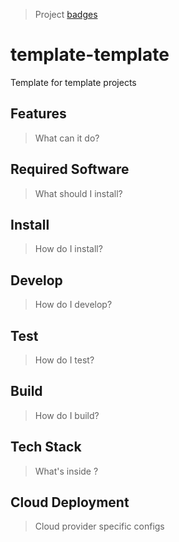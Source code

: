 > Project [badges](https://shields.io/)

# template-template
Template for template projects

## Features

> What can it do?

## Required Software

> What should I install?

## Install

> How do I install?

## Develop

> How do I develop?

## Test

> How do I test?

## Build

> How do I build?

## Tech Stack

> What's inside ?

## Cloud Deployment

> Cloud provider specific configs
